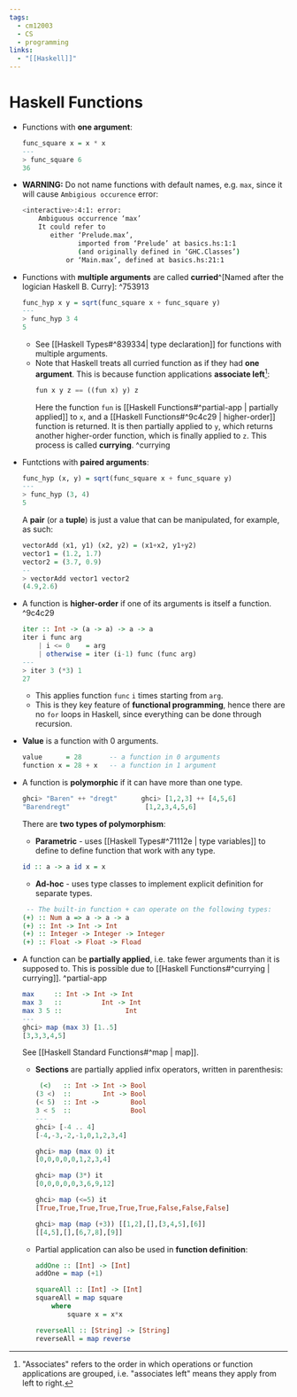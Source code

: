 ```yaml
---
tags:
  - cm12003
  - CS
  - programming
links:
  - "[[Haskell]]"
---
```

# Haskell Functions
- Functions with **one argument**:
    ```haskell
    func_square x = x * x
    ---
    > func_square 6
    36
    ```

- **WARNING:** Do not name functions with default names, e.g. `max`, since it will cause `Ambigious occurence` error:
    ```sh
    <interactive>:4:1: error:
        Ambiguous occurrence ‘max’
        It could refer to
           either ‘Prelude.max’,
                  imported from ‘Prelude’ at basics.hs:1:1
                  (and originally defined in ‘GHC.Classes’)
               or ‘Main.max’, defined at basics.hs:21:1
    ```

- Functions with **multiple arguments** are called **curried**^[Named after the logician Haskell B. Curry]:
    ^753913
    ```haskell
    func_hyp x y = sqrt(func_square x + func_square y)
    ---
    > func_hyp 3 4
    5
    ```
    - See [[Haskell Types#^839334| type declaration]] for functions with multiple arguments.
    - Note that Haskell treats all curried function as if they had **one argument**. This is because function applications **associate left**[^associate]:
        ```haskell
        fun x y z == ((fun x) y) z
        ```
        Here the function `fun` is [[Haskell Functions#^partial-app | partially applied]] to `x`, and a [[Haskell Functions#^9c4c29 | higher-order]] function is returned. It is then partially applied to `y`, which returns another higher-order function, which is finally applied to `z`. This process is called **currying**.
        ^currying

[^associate]: "Associates" refers to the order in which operations or function applications are grouped, i.e. "associates left" means they apply from left to right.

- Funtctions with **paired arguments**:
    ```haskell
    func_hyp (x, y) = sqrt(func_square x + func_square y)
    ---
    > func_hyp (3, 4)
    5
    ```
    A **pair** (or a **tuple**) is just a value that can be manipulated, for example, as such:
    ```haskell
    vectorAdd (x1, y1) (x2, y2) = (x1+x2, y1+y2)
    vector1 = (1.2, 1.7)
    vector2 = (3.7, 0.9)
    --
    > vectorAdd vector1 vector2
    (4.9,2.6)
    ```

- A function is **higher-order** if one of its arguments is itself a function.
    ^9c4c29
    ```haskell
    iter :: Int -> (a -> a) -> a -> a
    iter i func arg
        | i <= 0    = arg
        | otherwise = iter (i-1) func (func arg)
    ---
    > iter 3 (*3) 1
    27
    ``` 
    - This applies function `func` `i` times starting from `arg`.
    - This is they key feature of **functional programming**, hence there are no `for` loops in Haskell, since everything can be done through recursion.

- **Value** is a function with 0 arguments.
    ```haskell
    value      = 28       -- a function in 0 arguments
    function x = 28 + x   -- a function in 1 argument
    ```

- A function is **polymorphic** if it can have more than one type.
    ```haskell
    ghci> "Baren" ++ "dregt"      ghci> [1,2,3] ++ [4,5,6]
    "Barendregt"                   [1,2,3,4,5,6]
    ```
    There are **two types of polymorphism**:
    -  **Parametric** - uses [[Haskell Types#^71112e | type variables]] to define to define function that work with any type.
    ```haskell
    id :: a -> a id x = x
    ```
    - **Ad-hoc** - uses type classes to implement explicit definition for separate types.
    ```haskell
     -- The built-in function + can operate on the following types:
    (+) :: Num a => a -> a -> a
    (+) :: Int -> Int -> Int
    (+) :: Integer -> Integer -> Integer
    (+) :: Float -> Float -> Fload
    ```

- A function can be **partially applied**, i.e. take fewer arguments than it is supposed to. This is possible due to [[Haskell Functions#^currying | currying]].
	^partial-app
    ```haskell
    max     :: Int -> Int -> Int
    max 3   ::          Int -> Int
    max 3 5 ::                Int
    ---
    ghci> map (max 3) [1..5]
    [3,3,3,4,5]
    ```
    See [[Haskell Standard Functions#^map | map]].
    - **Sections** are partially applied infix operators, written in parenthesis:
        ```haskell
         (<)   :: Int -> Int -> Bool
        (3 <)  ::        Int -> Bool
        (< 5)  :: Int ->        Bool
        3 < 5  ::               Bool
        ---
        ghci> [-4 .. 4]
        [-4,-3,-2,-1,0,1,2,3,4]

        ghci> map (max 0) it
        [0,0,0,0,0,1,2,3,4]

        ghci> map (3*) it
        [0,0,0,0,0,3,6,9,12]

        ghci> map (<=5) it
        [True,True,True,True,True,True,False,False,False]

        ghci> map (map (+3)) [[1,2],[],[3,4,5],[6]]
        [[4,5],[],[6,7,8],[9]]
        ```
    - Partial application can also be used in **function definition**:
        ```haskell
        addOne :: [Int] -> [Int]
        addOne = map (+1)

        squareAll :: [Int] -> [Int]
        squareAll = map square
            where
                square x = x*x

        reverseAll :: [String] -> [String]
        reverseAll = map reverse
        ```
